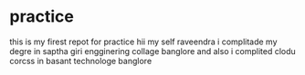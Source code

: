 # practice
this is my firest repot for practice
hii
my self raveendra i complitade my degre in saptha giri engginering collage banglore 
and also i complited clodu corcss in basant technologe banglore
